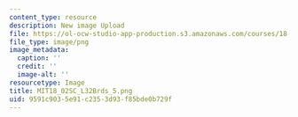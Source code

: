 ```yaml
---
content_type: resource
description: New image Upload
file: https://ol-ocw-studio-app-production.s3.amazonaws.com/courses/18-02sc-multivariable-calculus-fall-2010/9591c9035e91c2353d93f85bde0b729f_MIT18_02SC_L32Brds_5.png
file_type: image/png
image_metadata:
  caption: ''
  credit: ''
  image-alt: ''
resourcetype: Image
title: MIT18_02SC_L32Brds_5.png
uid: 9591c903-5e91-c235-3d93-f85bde0b729f
---
```

